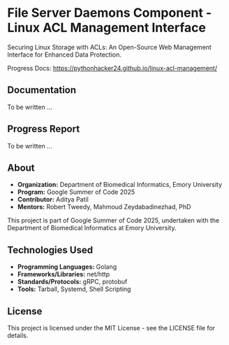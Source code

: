 # File Server Daemons Component - Linux ACL Management Interface  

Securing Linux Storage with ACLs: An Open-Source Web Management Interface for Enhanced Data Protection.

Progress Docs: https://pythonhacker24.github.io/linux-acl-management/

## Documentation

To be written ...

## Progress Report

To be written ...

## About

- **Organization:** Department of Biomedical Informatics, Emory University
- **Program:** Google Summer of Code 2025
- **Contributor:** Aditya Patil
- **Mentors:** Robert Tweedy, Mahmoud Zeydabadinezhad, PhD

This project is part of Google Summer of Code 2025, undertaken with the Department of Biomedical Informatics at Emory University.

## Technologies Used

- **Programming Languages:** Golang
- **Frameworks/Libraries:** net/http
- **Standards/Protocols:** gRPC, protobuf
- **Tools:** Tarball, Systemd, Shell Scripting

## License

This project is licensed under the MIT License - see the LICENSE file for details.
